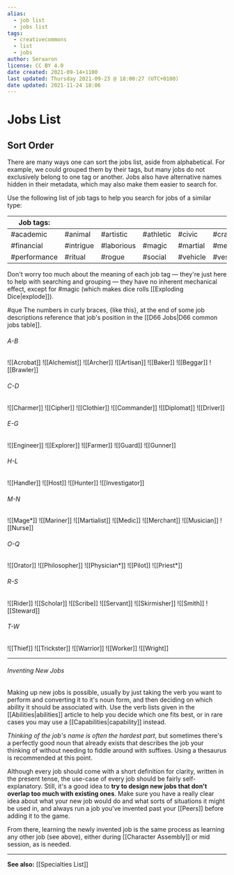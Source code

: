 ```yaml
---
alias:
  - job list
  - jobs list
tags:
  - creativecommons
  - list
  - jobs
author: Seraaron
license: CC BY 4.0
date created: 2021-09-14+1100
last updated: Thursday 2021-09-23 @ 18:00:27 (UTC+0100)
date updated: 2021-11-24 18:06
---
```


# Jobs List

## Sort Order

There are many ways one can sort the jobs list, aside from alphabetical. For example, we could grouped them by their tags, but many jobs do not exclusively belong to one tag or another. Jobs also have alternative names hidden in their metadata, which may also make them easier to search for.

Use the following list of job tags to help you search for jobs of a similar type:

| Job tags:    |           |            |           |          |          |
| ------------ | --------- | ---------- | --------- | -------- | -------- |
| #academic    | #animal   | #artistic  | #athletic | #civic   | #craft   |
| #financial   | #intrigue | #laborious | #magic    | #martial | #medical |
| #performance | #ritual   | #rogue     | #social   | #vehicle | #vessel  |

Don't worry too much about the meaning of each job tag — they're just here to help with searching and grouping — they have no inherent mechanical effect, except for #magic (which makes dice rolls [[Exploding Dice|explode]]).

#que The numbers in curly braces, {like this}, at the end of some job descriptions reference that job's position in the [[D66 Jobs|D66 common jobs table]].

###### A-B

![[Acrobat]]
![[Alchemist]]
![[Archer]]
![[Artisan]]
![[Baker]]
![[Beggar]]
![[Brawler]]

###### C-D

![[Charmer]]
![[Cipher]]
![[Clothier]]
![[Commander]]
![[Diplomat]]
![[Driver]]

###### E-G

![[Engineer]]
![[Explorer]]
![[Farmer]]
![[Guard]]
![[Gunner]]

###### H-L

![[Handler]]
![[Host]]
![[Hunter]]
![[Investigator]]

###### M-N

![[Mage*]]
![[Mariner]]
![[Martialist]]
![[Medic]]
![[Merchant]]
![[Musician]]
![[Nurse]]

###### O-Q

![[Orator]]
![[Philosopher]]
![[Physician*]]
![[Pilot]]
![[Priest*]]

###### R-S

![[Rider]]
![[Scholar]]
![[Scribe]]
![[Servant]]
![[Skirmisher]]
![[Smith]]
![[Steward]]

###### T-W

![[Thief]]
![[Trickster]]
![[Warrior]]
![[Worker]]
![[Wright]]

---

###### Inventing New Jobs

Making up new jobs is possible, usually by just taking the verb you want to perform and converting it to it's noun form, and then deciding on which ability it should be associated with. Use the verb lists given in the [[Abilities|abilities]] article to help you decide which one fits best, or in rare cases you may use a [[Capabilities|capability]] instead.

_Thinking of the job's name is often the hardest part_, but sometimes there's a perfectly good noun that already exists that describes the job your thinking of without needing to fiddle around with suffixes. Using a thesaurus is recommended at this point.

Although every job should come with a short definition for clarity, written in the present tense, the use-case of every job should be fairly self-explanatory. Still, it's a good idea to **try to design new jobs that don't overlap too much with existing ones**. Make sure you have a really clear idea about what your new job would do and what sorts of situations it might be used in, and always run a job you've invented past your [[Peers]] before adding it to the game.

From there, learning the newly invented job is the same process as learning any other job (see above), either during [[Character Assembly]] or mid session, as is needed.

---

**See also:** [[Specialties List]]
